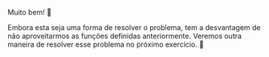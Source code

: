 Muito bem! :tada:

Embora esta seja uma forma de resolver o problema, tem a desvantagem de não aproveitarmos as funções definidas anteriormente. Veremos outra maneira de resolver esse problema no próximo exercício. :muscle: 